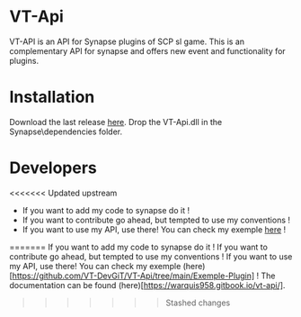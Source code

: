 # VT-Api
VT-API is an API for Synapse plugins of SCP sl game. This is an complementary API for synapse and offers new event and functionality for plugins.

# Installation
Download the last release [here](https://github.com/VT-DevGiT/VT-Api/releases). Drop the VT-Api.dll in the Synapse\dependencies folder.

# Developers
<<<<<<< Updated upstream
* If you want to add my code to synapse do it !
* If you want to contribute go ahead, but tempted to use my conventions !
* If you want to use my API, use there! You can check my exemple [here](https://github.com/VT-DevGiT/VT-Api/tree/main/Exemple-Plugin) !

=======
If you want to add my code to synapse do it !
If you want to contribute go ahead, but tempted to use my conventions ! 
If you want to use my API, use there! You can check my exemple (here)[https://github.com/VT-DevGiT/VT-Api/tree/main/Exemple-Plugin] !
The documentation can be found (here)[https://warquis958.gitbook.io/vt-api/].
>>>>>>> Stashed changes
